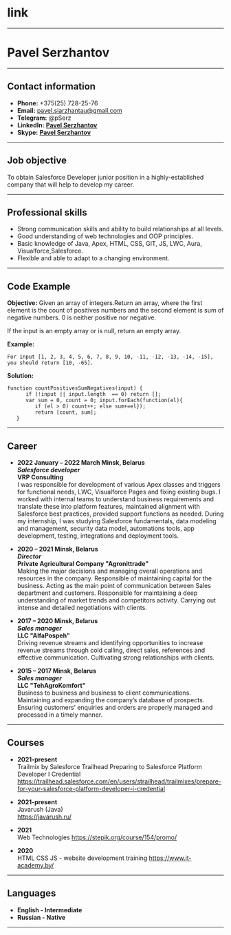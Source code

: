 # link

---

# Pavel Serzhantov

---

## Contact information

- **Phone:** +375(25) 728-25-76
- **Email:** pavel.siarzhantau@gmail.com
- **Telegram:** @pSerz
- **Linkedln:** **[Pavel Serzhantov](https://www.linkedin.com/in/pavelsiarzhantau/)**
- **Skype:** **[Pavel Serzhantov](live:.cid.2c1b2630d490567a)**

---

## Job objective

To obtain Salesforce Developer junior position in a highly-established company that will help to develop my career.

---

## Professional skills

- Strong communication skills and ability to build relationships at all levels.
- Good understanding of web technologies and OOP principles.
- Basic knowledge of Java, Apex, HTML, CSS, GIT, JS, LWC, Aura, Visualforce,Salesforce.
- Flexible and able to adapt to a changing environment.

---

## Code Example

**Objective:** Given an array of integers.Return an array, where the first element is the count of positives numbers and the second element is sum of negative numbers. 0 is neither positive nor negative.

If the input is an empty array or is null, return an empty array.

**Example:**

```
For input [1, 2, 3, 4, 5, 6, 7, 8, 9, 10, -11, -12, -13, -14, -15], you should return [10, -65].
```

**Solution:**

```
function countPositivesSumNegatives(input) {
      if (!input || input.length  == 0) return [];
      var sum = 0, count = 0; input.forEach(function(el){
         if (el > 0) count++; else sum+=el});
         return [count, sum];
   }
```

---

## Career

- **2022 January – 2022 Marсh Minsk, Belarus**<br>
  **_Salesforce developer_**  
  **VRP Consulting**<br>
  I was responsible for development of various Apex classes and triggers for functional needs, LWC, Visualforce Pages and fixing existing bugs. I worked with internal teams to understand business requirements and translate these into platform features, maintained alignment with Salesforce best practices, provided support functions as needed. During my internship, I was studying Salesforce fundamentals, data modeling and management, security data model, automations tools, app development, testing, integrations and deployment tools.
- **2020 – 2021 Minsk, Belarus**<br>
  **_Director_**<br>
  **Private Agricultural Company "Agronittrade"**  
  Making the major decisions and managing overall operations and resources in the company. Responsible of maintaining capital for the business. Acting as the main point of communication between Sales department and customers. Responsible for maintaining a deep understanding of market trends and competitors activity. Carrying out intense and detailed negotiations with clients.

- **2017 – 2020 Minsk, Belarus**<br>
  **_Sales manager_**<br>
  **LLC "AlfaPospeh"**  
  Driving revenue streams and identifying opportunities to increase revenue streams through cold calling, direct sales, references and effective communication. Cultivating strong relationships with clients.

- **2015 – 2017 Minsk, Belarus**<br>
  **_Sales manager_**<br>
  **LLC "TehAgroKomfort"**  
  Business to business and business to client communications. Maintaining and expanding the company’s database of prospects. Ensuring customers’ enquiries and orders are properly managed and processed in a timely manner.

---

## Courses

- **2021-present**  
  Trailmix by Salesforce Trailhead
  Preparing to Salesforce Platform Developer I Credential
  https://trailhead.salesforce.com/en/users/strailhead/trailmixes/prepare-for-your-salesforce-platform-developer-i-credential

- **2021-present**  
  Javarush (Java)  
  https://javarush.ru/

- **2021**  
  Web Technologies
  https://stepik.org/course/154/promo/

- **2020**  
  HTML CSS JS - website development training
  https://www.it-academy.by/


---

## Languages

- **English - Intermediate**  
- **Russian - Native**

---
  